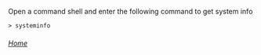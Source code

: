 Open a command shell and enter the following command to get system info

```> systeminfo```

###### [Home](index.md)